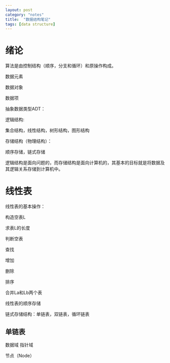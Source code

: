 ```yaml
---
layout: post
category: "notes"
title:  "数据结构笔记"
tags: [data structure]
---
```






# 绪论

算法是由控制结构（顺序，分支和循环）和原操作构成。



数据元素

数据对象

数据项



抽象数据类型ADT：



逻辑结构:

集合结构，线性结构，树形结构，图形结构



存储结构（物理结构）：

顺序存储，链式存储



逻辑结构是面向问题的，而存储结构是面向计算机的，其基本的目标就是将数据及其逻辑关系存储到计算机中。





# 线性表

线性表的基本操作：

构造空表L

求表L的长度

判断空表

查找

增加

删除

排序

合并La和Lb两个表





线性表的顺序存储



链式存储结构：单链表，双链表，循环链表

## 单链表

数据域 指针域

节点（Node）










